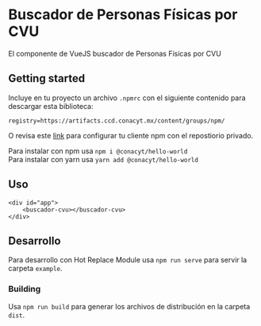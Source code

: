 # Buscador de Personas Físicas por CVU
El componente de VueJS buscador de Personas Físicas por CVU

## Getting started
Incluye en tu proyecto un archivo `.npmrc` con el siguiente contenido para descargar esta biblioteca:

```properties
registry=https://artifacts.ccd.conacyt.mx/content/groups/npm/
```

O revisa este [link](https://conacyt-arquitectura.github.io/npm/configuracion-cliente-npm) para configurar tu cliente npm con el repostiorio privado.

Para instalar con npm usa `npm i @conacyt/hello-world`  
Para instalar con yarn usa `yarn add @conacyt/hello-world`

## Uso
```
<div id="app">
    <buscador-cvu></buscador-cvu>
</div>
```

## Desarrollo
Para desarrollo con Hot Replace Module usa `npm run serve` para servir la carpeta `example`.

### Building
Usa `npm run build` para generar los archivos de distribución en la carpeta `dist`.
